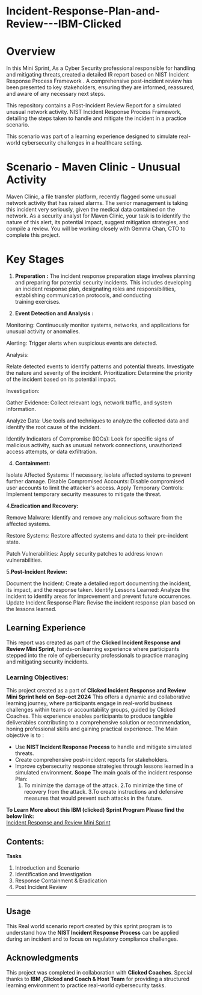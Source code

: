 # Incident-Response-Plan-and-Review---IBM-Clicked
# Overview
In this Mini Sprint, As a Cyber Security professional responsible for handling and mitigating threats,created a detailed IR report based on NIST Incident Response Process Framework . A comprehensive post-incident review has been presented to key stakeholders, ensuring they are informed, reassured, and aware of any necessary next steps.

This repository contains a Post-Incident Review Report for a simulated unusual network activity. NIST Incident Response Process Framework, detailing the steps taken to handle and mitigate the incident in a practice scenario.

This scenario was part of a learning experience designed to simulate real-world cybersecurity challenges in a healthcare setting.

# Scenario - Maven Clinic - Unusual Activity
 Maven Clinic, a file transfer platform, recently flagged some unusual network activity that has raised alarms. The senior management is taking this incident very seriously, given the medical data contained on the network. As a security analyst for Maven Clinic, your task is to identify the nature of this alert, its potential impact, suggest mitigation strategies, and compile a review. You will be working closely with Gemma Chan, CTO to complete this project.

 # Key Stages
 
 1. **Preperation :** The incident response preparation stage involves planning and preparing for potential security incidents. This includes developing an incident response plan, designating roles and responsibilities, establishing communication protocols, and conducting training exercises.
 
 2. **Event Detection and Analysis :**
    
Monitoring: Continuously monitor systems, networks, and applications for unusual activity or anomalies.

Alerting: Trigger alerts when suspicious events are detected.

Analysis:

Relate detected events to identify patterns and potential threats.
Investigate the nature and severity of the incident.
Prioritization: Determine the priority of the incident based on its potential impact.

Investigation:

Gather Evidence: Collect relevant logs, network traffic, and system information.

Analyze Data: Use tools and techniques to analyze the collected data and identify the root cause of the incident.

Identify Indicators of Compromise (IOCs): Look for specific signs of malicious activity, such as unusual network connections, unauthorized access attempts, or data exfiltration.
  
  4. **Containment:**
     
Isolate Affected Systems: If necessary, isolate affected systems to prevent further damage.
Disable Compromised Accounts: Disable compromised user accounts to limit the attacker's access.
Apply Temporary Controls: Implement temporary security measures to mitigate the threat.
   
   4.**Eradication and Recovery:**
   
Remove Malware: Identify and remove any malicious software from the affected systems.

Restore Systems: Restore affected systems and data to their pre-incident state.

Patch Vulnerabilities: Apply security patches to address known vulnerabilities.


   5.**Post-Incident Review:**
   
Document the Incident: Create a detailed report documenting the incident, its impact, and the response taken.
Identify Lessons Learned: Analyze the incident to identify areas for improvement and prevent future occurrences.
Update Incident Response Plan: Revise the incident response plan based on the lessons learned. 

## Learning Experience

This report was created as part of the **Clicked Incident Response and Review Mini Sprint**, hands-on learning experience where participants stepped into the role of cybersecurity professionals to practice managing and mitigating security incidents.

### Learning Objectives:

This project created as a part of **Clicked Incident Response and Review Mini Sprint held on Sep-oct 2024**
This offers a dynamic and collaborative learning journey, where participants engage in real-world business challenges within teams or accountability groups, guided by Clicked Coaches. This experience enables participants to produce tangible deliverables contributing to a comprehensive solution or recommendation, honing professional skills and gaining practical experience. 
The Main objective is to :
- Use **NIST Incident Response Process** to handle and mitigate simulated threats.
- Create comprehensive post-incident reports for stakeholders.
- Improve cybersecurity response strategies through lessons learned in a simulated environment.
**Scope**
  The main goals of the incident response Plan:  
  1. To minimize the damage of the attack.
  2.To minimize the time of recovery from the attack.
  3.To create instructions and defensive measures that would prevent such attacks in the future.

**To Learn More about this IBM (clicked) Sprint Program Please find the below link:**  
[Incident Response and Review Mini Sprint](https://www.clicked.com/learning-experience-page/incident-response-and-review-mini-sprint-9-23-24)

## Contents:
**Tasks**
1. Introduction and Scenario
2. Identification and Investigation
3. Response Containment & Eradication
4. Post Incident Review

---
## Usage

This Real world scenario report created by this sprint program is to understand how the **NIST Incident Response Process** can be applied during an incident and to focus on regulatory compliance challenges.

## Acknowledgments

This project was completed in collaboration with **Clicked Coaches**. Special thanks to **IBM ,Clicked and Coach & Host Team** for providing a structured learning environment to practice real-world cybersecurity tasks.
